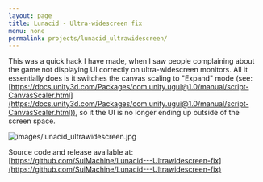 ```yaml
---
layout: page
title: Lunacid - Ultra-widescreen fix
menu: none
permalink: projects/lunacid_ultrawidescreen/
---
```


This was a quick hack I have made, when I saw people complaining about the game not displaying UI correctly on ultra-widescreen monitors. All it essentially does is it switches the canvas scaling to "Expand" mode (see: [https://docs.unity3d.com/Packages/com.unity.ugui@1.0/manual/script-CanvasScaler.html](https://docs.unity3d.com/Packages/com.unity.ugui@1.0/manual/script-CanvasScaler.html)), so it the UI is no longer ending up outside of the screen space.

![images/lunacid_ultrawidescreen.jpg](../images/lunacid_ultrawidescreen.jpg)

Source code and release available at: [https://github.com/SuiMachine/Lunacid---Ultrawidescreen-fix](https://github.com/SuiMachine/Lunacid---Ultrawidescreen-fix)